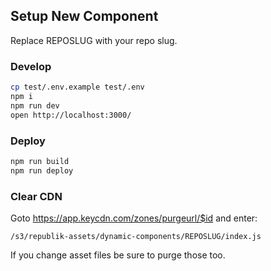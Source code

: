 ## Setup New Component

Replace REPOSLUG with your repo slug.

### Develop

```bash
cp test/.env.example test/.env
npm i
npm run dev
open http://localhost:3000/
```

### Deploy

```bash
npm run build
npm run deploy
```

### Clear CDN

Goto https://app.keycdn.com/zones/purgeurl/$id and enter:

```
/s3/republik-assets/dynamic-components/REPOSLUG/index.js
```

If you change asset files be sure to purge those too.
